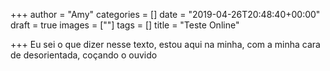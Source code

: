 +++
author = "Amy"
categories = []
date = "2019-04-26T20:48:40+00:00"
draft = true
images = [""]
tags = []
title = "Teste Online"

+++
Eu sei o que dizer nesse texto, estou aqui na minha, com a minha cara de desorientada, coçando o ouvido